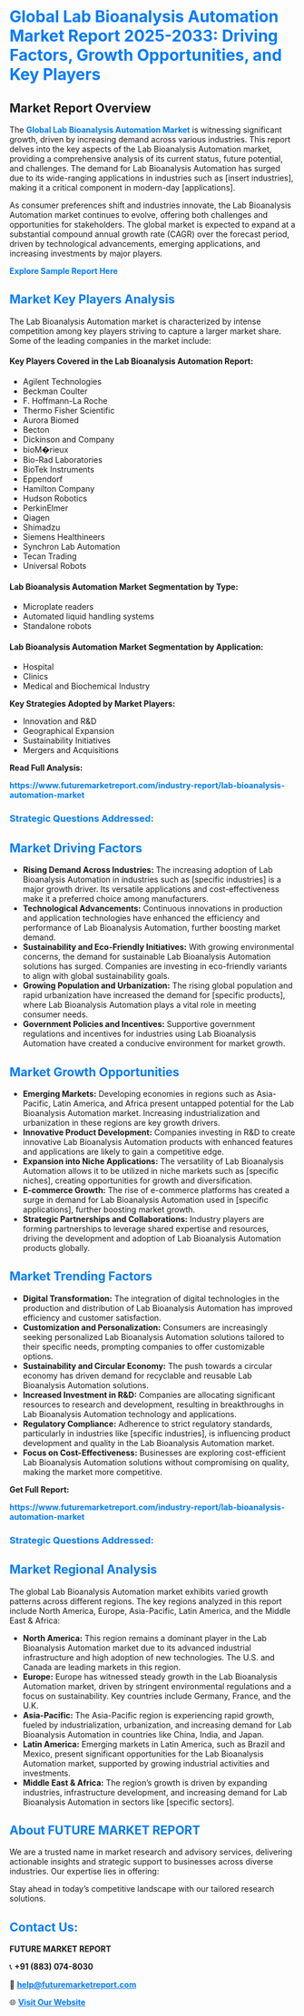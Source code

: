 <h1 style="color: #007BFF;">Global Lab Bioanalysis Automation Market Report 2025-2033: Driving Factors, Growth Opportunities, and Key Players</h1>

<section id="overview">
<h2>Market Report Overview</h2>
<p>The <a href="https://www.futuremarketreport.com/industry-report/lab-bioanalysis-automation-market" style="color: #007BFF; text-decoration: none;"><strong>Global Lab Bioanalysis Automation Market</strong></a> is witnessing significant growth, driven by increasing demand across various industries. This report delves into the key aspects of the Lab Bioanalysis Automation market, providing a comprehensive analysis of its current status, future potential, and challenges. The demand for Lab Bioanalysis Automation has surged due to its wide-ranging applications in industries such as [insert industries], making it a critical component in modern-day [applications].</p>
<p>As consumer preferences shift and industries innovate, the Lab Bioanalysis Automation market continues to evolve, offering both challenges and opportunities for stakeholders. The global market is expected to expand at a substantial compound annual growth rate (CAGR) over the forecast period, driven by technological advancements, emerging applications, and increasing investments by major players.</p>
</section>

<section id="overview">
<p><a href="https://www.futuremarketreport.com/request-sample/reportId=85124" style="color: #007BFF; text-decoration: none;"><strong>Explore Sample Report Here</strong></a></p>
</section>

<section id="key-players">
<h2 style="color: #007BFF;">Market Key Players Analysis</h2>
<p>The Lab Bioanalysis Automation market is characterized by intense competition among key players striving to capture a larger market share. Some of the leading companies in the market include:</p>
<h4>Key Players Covered in the Lab Bioanalysis Automation Report:</h4>
<ul><li>Agilent Technologies</li><li>Beckman Coulter</li><li>F. Hoffmann-La Roche</li><li>Thermo Fisher Scientific</li><li>Aurora Biomed</li><li>Becton</li><li>Dickinson and Company</li><li>bioM�rieux</li><li>Bio-Rad Laboratories</li><li>BioTek Instruments</li><li>Eppendorf</li><li>Hamilton Company</li><li>Hudson Robotics</li><li>PerkinElmer</li><li>Qiagen</li><li>Shimadzu</li><li>Siemens Healthineers</li><li>Synchron Lab Automation</li><li>Tecan Trading</li><li>Universal Robots</li></ul>
<h4>Lab Bioanalysis Automation Market Segmentation by Type:</h4>
<ul><li>Microplate readers</li><li>Automated liquid handling systems</li><li>Standalone robots</li></ul>

<h4>Lab Bioanalysis Automation Market Segmentation by Application:</h4>
<ul><li>Hospital</li><li>Clinics</li><li>Medical and Biochemical Industry</li></ul>
<p><strong>Key Strategies Adopted by Market Players:</strong></p>
<ul>
<li>Innovation and R&D</li>
<li>Geographical Expansion</li>
<li>Sustainability Initiatives</li>
<li>Mergers and Acquisitions</li>
</ul>
</section>

<section>
<p><strong>Read Full Analysis: </strong></p><a href="https://www.futuremarketreport.com/industry-report/lab-bioanalysis-automation-market" style="color: #007BFF; text-decoration: none;"><strong>https://www.futuremarketreport.com/industry-report/lab-bioanalysis-automation-market</strong></a>
<h3 style="color: #007BFF;">Strategic Questions Addressed:</h3>
</section>

<section id="driving-factors">
<h2 style="color: #007BFF;">Market Driving Factors</h2>
<ul>
<li><strong>Rising Demand Across Industries:</strong> The increasing adoption of Lab Bioanalysis Automation in industries such as [specific industries] is a major growth driver. Its versatile applications and cost-effectiveness make it a preferred choice among manufacturers.</li>
<li><strong>Technological Advancements:</strong> Continuous innovations in production and application technologies have enhanced the efficiency and performance of Lab Bioanalysis Automation, further boosting market demand.</li>
<li><strong>Sustainability and Eco-Friendly Initiatives:</strong> With growing environmental concerns, the demand for sustainable Lab Bioanalysis Automation solutions has surged. Companies are investing in eco-friendly variants to align with global sustainability goals.</li>
<li><strong>Growing Population and Urbanization:</strong> The rising global population and rapid urbanization have increased the demand for [specific products], where Lab Bioanalysis Automation plays a vital role in meeting consumer needs.</li>
<li><strong>Government Policies and Incentives:</strong> Supportive government regulations and incentives for industries using Lab Bioanalysis Automation have created a conducive environment for market growth.</li>
</ul>
</section>

<section id="growth-opportunities">
<h2 style="color: #007BFF;">Market Growth Opportunities</h2>
<ul>
<li><strong>Emerging Markets:</strong> Developing economies in regions such as Asia-Pacific, Latin America, and Africa present untapped potential for the Lab Bioanalysis Automation market. Increasing industrialization and urbanization in these regions are key growth drivers.</li>
<li><strong>Innovative Product Development:</strong> Companies investing in R&D to create innovative Lab Bioanalysis Automation products with enhanced features and applications are likely to gain a competitive edge.</li>
<li><strong>Expansion into Niche Applications:</strong> The versatility of Lab Bioanalysis Automation allows it to be utilized in niche markets such as [specific niches], creating opportunities for growth and diversification.</li>
<li><strong>E-commerce Growth:</strong> The rise of e-commerce platforms has created a surge in demand for Lab Bioanalysis Automation used in [specific applications], further boosting market growth.</li>
<li><strong>Strategic Partnerships and Collaborations:</strong> Industry players are forming partnerships to leverage shared expertise and resources, driving the development and adoption of Lab Bioanalysis Automation products globally.</li>
</ul>
</section>

<section id="trending-factors">
<h2 style="color: #007BFF;">Market Trending Factors</h2>
<ul>
<li><strong>Digital Transformation:</strong> The integration of digital technologies in the production and distribution of Lab Bioanalysis Automation has improved efficiency and customer satisfaction.</li>
<li><strong>Customization and Personalization:</strong> Consumers are increasingly seeking personalized Lab Bioanalysis Automation solutions tailored to their specific needs, prompting companies to offer customizable options.</li>
<li><strong>Sustainability and Circular Economy:</strong> The push towards a circular economy has driven demand for recyclable and reusable Lab Bioanalysis Automation solutions.</li>
<li><strong>Increased Investment in R&D:</strong> Companies are allocating significant resources to research and development, resulting in breakthroughs in Lab Bioanalysis Automation technology and applications.</li>
<li><strong>Regulatory Compliance:</strong> Adherence to strict regulatory standards, particularly in industries like [specific industries], is influencing product development and quality in the Lab Bioanalysis Automation market.</li>
<li><strong>Focus on Cost-Effectiveness:</strong> Businesses are exploring cost-efficient Lab Bioanalysis Automation solutions without compromising on quality, making the market more competitive.</li>
</ul>
</section>

<section>
<p><strong>Get Full Report: </strong></p><a href="https://www.futuremarketreport.com/industry-report/lab-bioanalysis-automation-market" style="color: #007BFF; text-decoration: none;"><strong>https://www.futuremarketreport.com/industry-report/lab-bioanalysis-automation-market</strong></a>
<h3 style="color: #007BFF;">Strategic Questions Addressed:</h3>
</section>


<section id="regional-analysis">
<h2 style="color: #007BFF;">Market Regional Analysis</h2>
<p>The global Lab Bioanalysis Automation market exhibits varied growth patterns across different regions. The key regions analyzed in this report include North America, Europe, Asia-Pacific, Latin America, and the Middle East & Africa:</p>
<ul>
<li><strong>North America:</strong> This region remains a dominant player in the Lab Bioanalysis Automation market due to its advanced industrial infrastructure and high adoption of new technologies. The U.S. and Canada are leading markets in this region.</li>
<li><strong>Europe:</strong> Europe has witnessed steady growth in the Lab Bioanalysis Automation market, driven by stringent environmental regulations and a focus on sustainability. Key countries include Germany, France, and the U.K.</li>
<li><strong>Asia-Pacific:</strong> The Asia-Pacific region is experiencing rapid growth, fueled by industrialization, urbanization, and increasing demand for Lab Bioanalysis Automation in countries like China, India, and Japan.</li>
<li><strong>Latin America:</strong> Emerging markets in Latin America, such as Brazil and Mexico, present significant opportunities for the Lab Bioanalysis Automation market, supported by growing industrial activities and investments.</li>
<li><strong>Middle East & Africa:</strong> The region’s growth is driven by expanding industries, infrastructure development, and increasing demand for Lab Bioanalysis Automation in sectors like [specific sectors].</li>
</ul>
</section>

<footer>
<h2 style="color: #007BFF;">About FUTURE MARKET REPORT</h2>
<p>We are a trusted name in market research and advisory services, delivering actionable insights and strategic support to businesses across diverse industries. Our expertise lies in offering:</p>

<p>Stay ahead in today’s competitive landscape with our tailored research solutions.</p>

<h2 style="color: #007BFF;">Contact Us:</h2>
<p><strong>FUTURE MARKET REPORT</strong></p>
<p>📞 <strong>+91 (883) 074-8030</strong></p>
<p>📧 <strong><a href="mailto:help@futuremarketreport.com" style="color: #007BFF;">help@futuremarketreport.com</a></strong></p>
<p>🌐 <strong><a href="https://www.futuremarketreport.com/" style="color: #007BFF;">Visit Our Website</a></strong></p>
</footer>